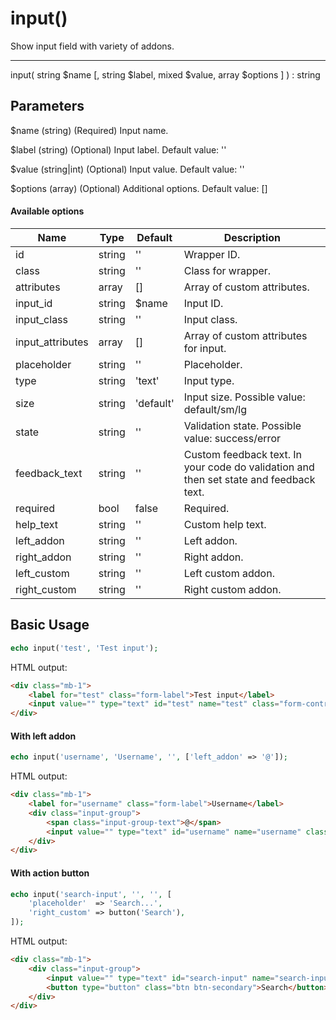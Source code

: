 # input()

Show input field with variety of addons.

---

input( string $name [, string $label, mixed $value, array $options ] ) : string

## Parameters

$name (string) (Required) Input name.

$label (string) (Optional) Input label. Default value: ''

$value (string|int) (Optional) Input value. Default value: ''

$options (array) (Optional) Additional options. Default value: []

#### Available options

| Name             | Type   | Default   | Description                                                                            |
|------------------|--------|-----------|----------------------------------------------------------------------------------------|
| id               | string | ''        | Wrapper ID.                                                                            |
| class            | string | ''        | Class for wrapper.                                                                     |
| attributes       | array  | []        | Array of custom attributes.                                                            |
| input_id         | string | $name     | Input ID.                                                                              |
| input_class      | string | ''        | Input class.                                                                           |
| input_attributes | array  | []        | Array of custom attributes for input.                                                  |
| placeholder      | string | ''        | Placeholder.                                                                           |
| type             | string | 'text'    | Input type.                                                                            |
| size             | string | 'default' | Input size. Possible value: default/sm/lg                                              |
| state            | string | ''        | Validation state. Possible value: success/error                                        |
| feedback_text    | string | ''        | Custom feedback text. In your code do validation and then set state and feedback text. |
| required         | bool   | false     | Required.                                                                              |
| help_text        | string | ''        | Custom help text.                                                                      |
| left_addon       | string | ''        | Left addon.                                                                            |
| right_addon      | string | ''        | Right addon.                                                                           |
| left_custom      | string | ''        | Left custom addon.                                                                     |
| right_custom     | string | ''        | Right custom addon.                                                                    |

## Basic Usage

```php
echo input('test', 'Test input');
```

HTML output:

```html
<div class="mb-1">
    <label for="test" class="form-label">Test input</label>
    <input value="" type="text" id="test" name="test" class="form-control">
</div>
```

#### With left addon

```php
echo input('username', 'Username', '', ['left_addon' => '@']);
```

HTML output:

```html
<div class="mb-1">
    <label for="username" class="form-label">Username</label>
    <div class="input-group">
        <span class="input-group-text">@</span>
        <input value="" type="text" id="username" name="username" class="form-control">
    </div>
</div>
```

#### With action button

```php
echo input('search-input', '', '', [
    'placeholder'  => 'Search...',
    'right_custom' => button('Search'),
]);
```

HTML output:

```html
<div class="mb-1">
    <div class="input-group">
        <input value="" type="text" id="search-input" name="search-input" placeholder="Search..." class="form-control">
        <button type="button" class="btn btn-secondary">Search</button>
    </div>
</div>
```
